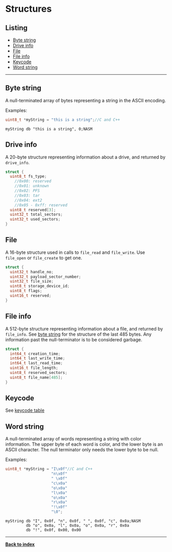 # Structures
## Listing
* [Byte string](#byte-string)
* [Drive info](#drive-info)
* [File](#file)
* [File info](#file-info)
* [Keycode](#keycode)
* [Word string](#word-string)

---
## Byte string
A null-terminated array of bytes representing a string in the ASCII encoding.

Examples:  
```C
uint8_t *myString = "this is a string";//C and C++
```
```Assembly
myString db "this is a string", 0;NASM
```

## Drive info
A 20-byte structure representing information about a drive, and returned by `drive_info`.
```C
struct {
  uint8_t fs_type;
    //0x00: reserved
    //0x01: unknown
    //0x02: PFS
    //0x03: tar
    //0x04: ext2
    //0x05 - 0xff: reserved
  uint8_t reserved[3];
  uint32_t total_sectors;
  uint32_t used_sectors;
}
```

## File
A 16-byte structure used in calls to `file_read` and `file_write`.  Use `file_open` or `file_create` to get one.
```C
struct {
  uint32_t handle_no;
  uint32_t payload_sector_number;
  uint32_t file_size;
  uint8_t storage_device_id;
  uint8_t flags;
  uint16_t reserved;
}
```

## File info
A 512-byte structure representing information about a file, and returned by `file_info`.  See [byte string](#byte-string) for the structure of the last 485 bytes.  Any information past the null-terminator is to be considered garbage.
```C
struct {
  int64_t creation_time;
  int64_t last_write_time;
  int64_t last_read_time;
  uint16_t file_length;
  uint8_t reserved_sectors;
  uint8_t file_name[485];
}
```

## Keycode
See [keycode table](../contributors/keycodes.txt)

## Word string
A null-terminated array of words representing a string with color information.  The upper byte of each word is color, and the lower byte is an ASCII character.  The null terminator only needs the lower byte to be null.

Examples:
```C
uint8_t *myString = "I\x0f"//C and C++
                    "n\x0f"
                    " \x0f"
                    "c\x0a"
                    "o\x0a"
                    "l\x0a"
                    "o\x0a"
                    "r\x0a"
                    "!\x0f"
                    "\0";
```
```Assembly
myString db "I", 0x0f, "n", 0x0f, " ", 0x0f, "c", 0x0a;NASM
         db "o", 0x0a, "l", 0x0a, "o", 0x0a, "r", 0x0a
         db "!", 0x0f, 0x00, 0x00
```

---
**[Back to index](index)**
